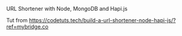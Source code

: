 URL Shortener with Node, MongoDB and Hapi.js

Tut from https://codetuts.tech/build-a-url-shortener-node-hapi-js/?ref=mybridge.co
